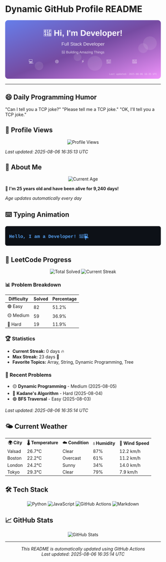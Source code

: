 # Dynamic GitHub Profile README

<!-- HEADER-START -->
<p align="center">
    <img src="./assets/header.svg" alt="Profile Header" />
</p>

---

<!-- HEADER-END -->

<!-- QUOTES-START -->
## 😄 Daily Programming Humor

"Can I tell you a TCP joke?"
"Please tell me a TCP joke."
"OK, I'll tell you a TCP joke."

<!-- QUOTES-END -->

<!-- VISITOR-COUNTER-START -->
## 👀 Profile Views

<p align="center">
    <img src="https://img.shields.io/badge/Profile%20Views-340-blue?style=for-the-badge&logo=eye&logoColor=white" alt="Profile Views">
</p>

*Last updated: 2025-08-06 16:35:13 UTC*

<!-- VISITOR-COUNTER-END -->

<!-- AGE-START -->
## 🎂 About Me

<p align="center">
    <img src="https://img.shields.io/badge/Age-25%20years%203%20months%2018%20days-brightgreen?style=for-the-badge&logo=calendar&logoColor=white" alt="Current Age">
</p>

**🌟 I'm 25 years old and have been alive for 9,240 days!**

*Age updates automatically every day*

<!-- AGE-END -->

<!-- TYPING-ANIMATION-START -->
## ⌨️ Typing Animation

<p align="center">
    <img src="./assets/typing_animation.svg" alt="Typing Animation" />
</p>

<!-- TYPING-ANIMATION-END -->

<!-- LEETCODE-START -->
## 🧩 LeetCode Progress

<p align="center">
    <img src="https://img.shields.io/badge/Total%20Solved-160-brightgreen?style=for-the-badge&logo=leetcode&logoColor=white" alt="Total Solved">
    <img src="https://img.shields.io/badge/Current%20Streak-0%20days-orange?style=for-the-badge&logo=fire&logoColor=white" alt="Current Streak">
</p>

### 📊 Problem Breakdown

| Difficulty | Solved | Percentage |
|------------|--------|------------|
| 🟢 Easy | 82 | 51.2% |
| 🟡 Medium | 59 | 36.9% |
| 🔴 Hard | 19 | 11.9% |

### 🏆 Statistics
- **Current Streak:** 0 days 🔥
- **Max Streak:** 23 days 🏅
- **Favorite Topics:** Array, String, Dynamic Programming, Tree

### 📝 Recent Problems
- 🟡 **Dynamic Programming** - Medium (2025-08-05)
- 🔴 **Kadane's Algorithm** - Hard (2025-08-04)
- 🟢 **BFS Traversal** - Easy (2025-08-03)

*Last updated: 2025-08-06 16:35:14 UTC*

<!-- LEETCODE-END -->

<!-- WEATHER-START -->
## 🌤️ Current Weather

<table>
<tr>
    <th>🌍 City</th>
    <th>🌡️ Temperature</th>
    <th>☁️ Condition</th>
    <th>💧 Humidity</th>
    <th>💨 Wind Speed</th>
</tr>
<tr>
    <td>Valsad</td>
    <td>26.7°C</td>
    <td>Clear</td>
    <td>87%</td>
    <td>12.2 km/h</td>
</tr>
<tr>
    <td>Boston</td>
    <td>22.2°C</td>
    <td>Overcast</td>
    <td>61%</td>
    <td>11.2 km/h</td>
</tr>
<tr>
    <td>London</td>
    <td>24.2°C</td>
    <td>Sunny</td>
    <td>34%</td>
    <td>14.0 km/h</td>
</tr>
<tr>
    <td>Tokyo</td>
    <td>29.3°C</td>
    <td>Clear</td>
    <td>79%</td>
    <td>7.9 km/h</td>
</tr>
</table>
<!-- WEATHER-END -->

## 🛠️ Tech Stack

<p align="center">
    <img src="https://img.shields.io/badge/Python-3776AB?style=for-the-badge&logo=python&logoColor=white" alt="Python">
    <img src="https://img.shields.io/badge/JavaScript-F7DF1E?style=for-the-badge&logo=javascript&logoColor=black" alt="JavaScript">
    <img src="https://img.shields.io/badge/GitHub%20Actions-2088FF?style=for-the-badge&logo=github-actions&logoColor=white" alt="GitHub Actions">
    <img src="https://img.shields.io/badge/Markdown-000000?style=for-the-badge&logo=markdown&logoColor=white" alt="Markdown">
</p>

## 📈 GitHub Stats

<p align="center">
    <img src="https://github-readme-stats.vercel.app/api?username=ambicuity&show_icons=true&theme=radical" alt="GitHub Stats">
</p>

---

<p align="center">
    <i>This README is automatically updated using GitHub Actions</i><br>
    <i>Last updated: 2025-08-06 16:35:14 UTC</i>
</p>
